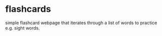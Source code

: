 # flashcards
simple flashcard webpage that iterates through a list of words to practice e.g. sight words.
